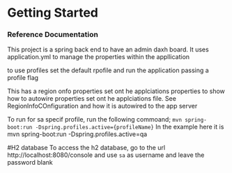 # Getting Started

### Reference Documentation
This project is a spring back end to have an admin daxh board.
It uses application.yml to manage the properties within the appllication


to use profiles set the default rpofile and run the application passing a profile flag

This has a region onfo properties set ont he applciations properties to show how to autowire properties set ont he applciations file.
See RegionInfoCOnfiguration and how it is autowired to the app server

To run for sa specif profile, run the following commoand;
    `mvn spring-boot:run -Dspring.profiles.active={profileName}`
   In the example here it is mvn spring-boot:run -Dspring.profiles.active=qa
   
   
  #H2 database
  To access the h2 database, go to the url http://localhost:8080/console and use `sa` as username and leave the password blank

